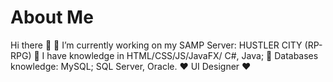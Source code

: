 # About Me

Hi there 👋 
🔭 I’m currently working on my SAMP Server: HUSTLER CITY (RP-RPG) 
🥇 I have knowledge in HTML/CSS/JS/JavaFX/ C#, Java; 
🥇 Databases knowledge: MySQL; SQL Server, Oracle.
❤ UI Designer ❤
